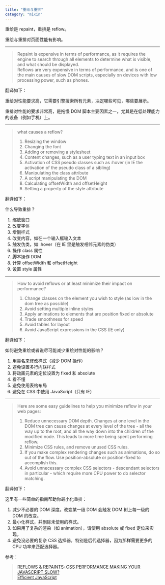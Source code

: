 ```yaml
---
title: "重绘与重排"
category: "mixin"
---
```


重绘是 repaint，重排是 reflow。

重绘与重排对页面性能有影响。

***

> Repaint is expensive in terms of performance, as it requires the engine to search through all elements to determine what is visible, and what should be displayed.  
> Reflows are very expensive in terms of performance, and is one of the main causes of slow DOM scripts, especially on devices with low processing power, such as phones.

翻译如下：

重绘对性能要求高，它需要引擎搜索所有元素，决定哪些可见，哪些要展示。

重排对性能的要求非常高，是拖慢 DOM 脚本主要因素之一，尤其是在低处理能力的设备（例如手机）上。

***

> what causes a reflow?
> 1. Resizing the window
> 1. Changing the font
> 1. Adding or removing a stylesheet
> 1. Content changes, such as a user typing text in an input box
> 1. Activation of CSS pseudo classes such as :hover (in IE the activation of the pseudo class of a sibling)
> 1. Manipulating the class attribute
> 1. A script manipulating the DOM
> 1. Calculating offsetWidth and offsetHeight
> 1. Setting a property of the style attribute

翻译如下：

什么导致重排？
1. 缩放窗口
1. 改变字体
1. 增删样式
1. 改变内容，如在一个输入框输入文本
1. 触发伪类，如 :hover（在 IE 里是触发相邻元素的伪类）
1. 操作 class 属性
1. 脚本操作 DOM
1. 计算 offsetWidth 和 offsetHeight
1. 设置 style 属性

***

> How to avoid reflows or at least minimize their impact on performance?
> 1. Change classes on the element you wish to style (as low in the dom tree as possible)
> 1. Avoid setting multiple inline styles
> 1. Apply animations to elements that are position fixed or absolute
> 1. Trade smoothness for speed
> 1. Avoid tables for layout
> 1. Avoid JavaScript expressions in the CSS (IE only)

翻译如下：

如何避免重绘或者说尽可能减少重绘对性能的影响？
1. 用类名来修改样式（减少 DOM 操作）
1. 避免设置多行内联样式
1. 将动画元素的定位设置为 fixed 和 absolute
1. 看不懂
1. 避免使用表格布局
1. 避免在 CSS 中使用 JavaScript（只有 IE）

***

> Here are some easy guidelines to help you minimize reflow in your web pages:
> 1. Reduce unnecessary DOM depth. Changes at one level in the DOM tree can cause changes at every level of the tree - all the way up to the root, and all the way down into the children of the modified node. This leads to more time being spent performing reflow.
> 1. Minimize CSS rules, and remove unused CSS rules.
> 1. If you make complex rendering changes such as animations, do so out of the flow. Use position-absolute or position-fixed to accomplish this.
> 1. Avoid unnecessary complex CSS selectors - descendant selectors in particular - which require more CPU power to do selector matching.

翻译如下：

这里有一些简单的指南帮助你最小化重排：
1. 减少不必要的 DOM 深度。改变某一级 DOM 会触发 DOM 树上每一级的 DOM 的改变。
1. 最小化样式，并删除未使用的样式。
1. 如果用了复杂的渲染（如 animation），请使用 absolute 或 fixed 定位来实现。
1. 避免没必要的复杂 CSS 选择器，特别是后代选择器，因为那样需要更多的 CPU 功率来匹配选择器。

参考：
> [REFLOWS & REPAINTS: CSS PERFORMANCE MAKING YOUR JAVASCRIPT SLOW?](http://www.stubbornella.org/content/2009/03/27/reflows-repaints-css-performance-making-your-javascript-slow/)  
> [Efficient JavaScript](https://dev.opera.com/articles/efficient-javascript/?page=3#reflow)  